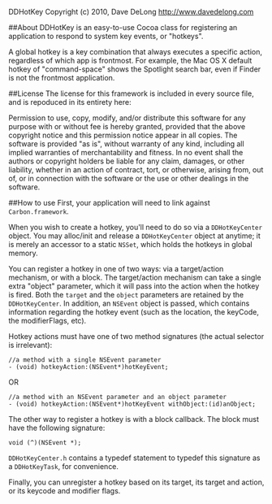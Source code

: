 DDHotKey
Copyright (c) 2010, Dave DeLong <http://www.davedelong.com>

##About
DDHotKey is an easy-to-use Cocoa class for registering an application to respond to system key 
events, or "hotkeys".

A global hotkey is a key combination that always executes a specific action, regardless of
which app is frontmost.  For example, the Mac OS X default hotkey of "command-space" shows the 
Spotlight search bar, even if Finder is not the frontmost application.

##License
The license for this framework is included in every source file, and is repoduced in its entirety 
here:

Permission to use, copy, modify, and/or distribute this software for any purpose with or without fee 
is hereby granted, provided that the above copyright notice and this permission notice appear in all 
copies.  The software is provided "as is", without warranty of any kind, including all implied 
warranties of merchantability and fitness. In no event shall the authors or copyright holders be 
liable for any claim, damages, or other liability, whether in an action of contract, tort, or 
otherwise, arising from, out of, or in connection with the software or the use or other dealings 
in the software.

##How to use
First, your application will need to link against `Carbon.framework`.

When you wish to create a hotkey, you'll need to do so via a `DDHotKeyCenter` object.  You may 
alloc/init and release a `DDHotKeyCenter` object at anytime; it is merely an accessor to a static 
`NSSet`, which holds the hotkeys in global memory.

You can register a hotkey in one of two ways: via a target/action mechanism, or with a block.  The
target/action mechanism can take a single extra "object" parameter, which it will pass into the 
action when the hotkey is fired.  Both the `target` and the `object` parameters are retained by the 
`DDHotKeyCenter`.  In addition, an `NSEvent` object is passed, which contains information regarding 
the hotkey event (such as the location, the keyCode, the modifierFlags, etc).

Hotkey actions must have one of two method signatures (the actual selector is irrelevant):

    //a method with a single NSEvent parameter
    - (void) hotkeyAction:(NSEvent*)hotKeyEvent;
    
 OR
 
    //a method with an NSEvent parameter and an object parameter
    - (void) hotkeyAction:(NSEvent*)hotKeyEvent withObject:(id)anObject;

The other way to register a hotkey is with a block callback.  The block must have the following 
signature:

`void (^)(NSEvent *);`

`DDHotKeyCenter.h` contains a typedef statement to typedef this signature as a `DDHotKeyTask`, for
convenience.

Finally, you can unregister a hotkey based on its target, its target and action, or its keycode and
modifier flags.